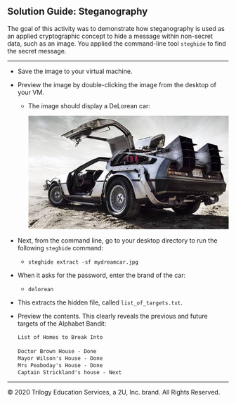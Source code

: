 ## Solution Guide: Steganography

The goal of this activity was to demonstrate how steganography is used as an applied cryptographic concept to hide a message within non-secret data, such as an image. You applied the command-line tool `steghide` to find the secret message.

---

- Save the image to your virtual machine.

- Preview the image by double-clicking the image from the desktop of your VM.
  
  - The image should display a DeLorean car:
  
       ![delorean](images/mydreamcar.jpg)
       
- Next, from the command line, go to your desktop directory to run the following `steghide` command:

  - `steghide extract -sf mydreamcar.jpg`

- When it asks for the password, enter the brand of the car:
   
  - `delorean`
         
- This extracts the hidden file, called  `list_of_targets.txt`.

- Preview the contents. This clearly reveals the previous and future targets of the Alphabet Bandit:

  ```
  List of Homes to Break Into

  Doctor Brown House - Done
  Mayor Wilson's House - Done
  Mrs Peaboday's House - Done
  Captain Strickland's house - Next
  ```
---
 © 2020 Trilogy Education Services, a 2U, Inc. brand. All Rights Reserved.
